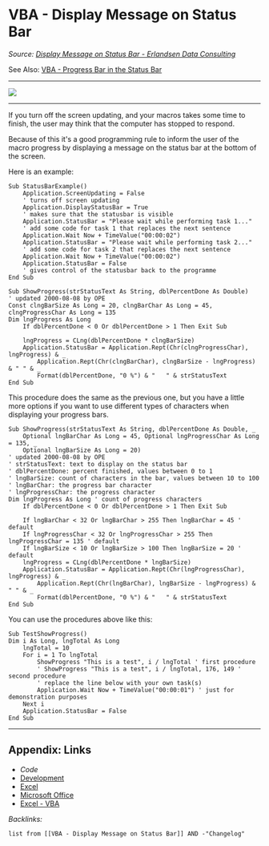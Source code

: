 # VBA - Display Message on Status Bar

*Source: [Display Message on Status Bar - Erlandsen Data Consulting](https://erlandsendata.no/?t=vbatips&c=application&p=2120#main)*

See Also: [VBA - Progress Bar in the Status Bar](VBA%20-%20Progress%20Bar%20in%20the%20Status%20Bar.md)

---

![](https://i.imgur.com/J0uQUyf.png)

---

If you turn off the screen updating, and your macros takes some time to finish, the user may think that the computer has stopped to respond. 

Because of this it's a good programming rule to inform the user of the macro progress by displaying a message on the status bar at the bottom of the screen.

Here is an example:

````VBA
Sub StatusBarExample()
    Application.ScreenUpdating = False 
    ' turns off screen updating
    Application.DisplayStatusBar = True 
    ' makes sure that the statusbar is visible
    Application.StatusBar = "Please wait while performing task 1..."
    ' add some code for task 1 that replaces the next sentence
    Application.Wait Now + TimeValue("00:00:02")
    Application.StatusBar = "Please wait while performing task 2..."
    ' add some code for task 2 that replaces the next sentence
    Application.Wait Now + TimeValue("00:00:02")
    Application.StatusBar = False 
    ' gives control of the statusbar back to the programme
End Sub
````

````VBA
Sub ShowProgress(strStatusText As String, dblPercentDone As Double)
' updated 2000-08-08 by OPE
Const clngBarSize As Long = 20, clngBarChar As Long = 45, clngProgressChar As Long = 135
Dim lngProgress As Long
    If dblPercentDone < 0 Or dblPercentDone > 1 Then Exit Sub
    
    lngProgress = CLng(dblPercentDone * clngBarSize)
    Application.StatusBar = Application.Rept(Chr(clngProgressChar), lngProgress) & _
        Application.Rept(Chr(clngBarChar), clngBarSize - lngProgress) & " " & _
        Format(dblPercentDone, "0 %") & "   " & strStatusText
End Sub
````

This procedure does the same as the previous one, but you have a little more options if you want to use different types of characters when displaying your progress bars.

````VBA
Sub ShowProgress(strStatusText As String, dblPercentDone As Double, _
    Optional lngBarChar As Long = 45, Optional lngProgressChar As Long = 135, _
    Optional lngBarSize As Long = 20)
' updated 2000-08-08 by OPE
' strStatusText: text to display on the status bar
' dblPercentDone: percent finished, values between 0 to 1
' lngBarSize: count of characters in the bar, values between 10 to 100
' lngBarChar: the progress bar character
' lngProgressChar: the progress character
Dim lngProgress As Long ' count of progress characters
    If dblPercentDone < 0 Or dblPercentDone > 1 Then Exit Sub

    If lngBarChar < 32 Or lngBarChar > 255 Then lngBarChar = 45 ' default
    If lngProgressChar < 32 Or lngProgressChar > 255 Then lngProgressChar = 135 ' default
    If lngBarSize < 10 Or lngBarSize > 100 Then lngBarSize = 20 ' default
    lngProgress = CLng(dblPercentDone * lngBarSize)
    Application.StatusBar = Application.Rept(Chr(lngProgressChar), lngProgress) & _
        Application.Rept(Chr(lngBarChar), lngBarSize - lngProgress) & " " & _
        Format(dblPercentDone, "0 %") & "   " & strStatusText
End Sub
````

You can use the procedures above like this:

````VBA
Sub TestShowProgress()
Dim i As Long, lngTotal As Long
    lngTotal = 10
    For i = 1 To lngTotal
        ShowProgress "This is a test", i / lngTotal ' first procedure
        ' ShowProgress "This is a test", i / lngTotal, 176, 149 ' second procedure
        ' replace the line below with your own task(s)
        Application.Wait Now + TimeValue("00:00:01") ' just for demonstration purposes
    Next i
    Application.StatusBar = False
End Sub
````

---

## Appendix: Links

* *Code*
* [Development](../../MOCs/Development.md)
* [Excel](../Excel/Excel.md)
* [Microsoft Office](../../../3-Resources/Tools/Microsoft%20Office/Microsoft%20Office.md)
* [Excel - VBA](../../../3-Resources/Tools/Microsoft%20Office/Excel/Excel%20-%20VBA.md)

*Backlinks:*

````dataview
list from [[VBA - Display Message on Status Bar]] AND -"Changelog"
````
